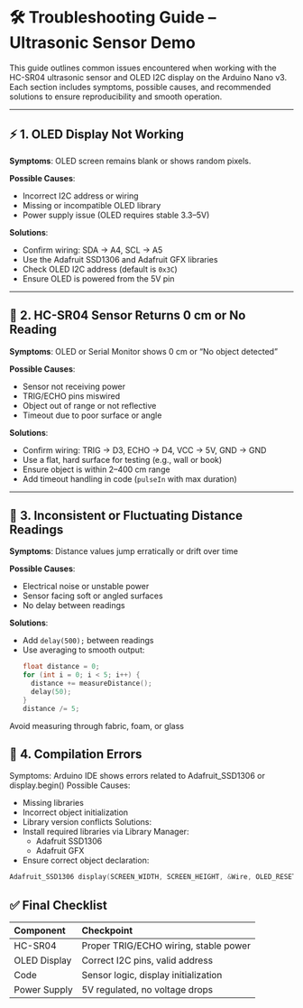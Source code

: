 # 🛠️ Troubleshooting Guide – Ultrasonic Sensor Demo

This guide outlines common issues encountered when working with the HC-SR04 ultrasonic sensor and OLED I2C display on the Arduino Nano v3. Each section includes symptoms, possible causes, and recommended solutions to ensure reproducibility and smooth operation.

---

## ⚡ 1. OLED Display Not Working

**Symptoms**: OLED screen remains blank or shows random pixels.

**Possible Causes**:
- Incorrect I2C address or wiring
- Missing or incompatible OLED library
- Power supply issue (OLED requires stable 3.3–5V)

**Solutions**:
- Confirm wiring: SDA → A4, SCL → A5
- Use the Adafruit SSD1306 and Adafruit GFX libraries
- Check OLED I2C address (default is `0x3C`)
- Ensure OLED is powered from the 5V pin

---

## 📡 2. HC-SR04 Sensor Returns 0 cm or No Reading

**Symptoms**: OLED or Serial Monitor shows 0 cm or “No object detected”

**Possible Causes**:
- Sensor not receiving power
- TRIG/ECHO pins miswired
- Object out of range or not reflective
- Timeout due to poor surface or angle

**Solutions**:
- Confirm wiring: TRIG → D3, ECHO → D4, VCC → 5V, GND → GND
- Use a flat, hard surface for testing (e.g., wall or book)
- Ensure object is within 2–400 cm range
- Add timeout handling in code (`pulseIn` with max duration)

---

## 🔄 3. Inconsistent or Fluctuating Distance Readings

**Symptoms**: Distance values jump erratically or drift over time

**Possible Causes**:
- Electrical noise or unstable power
- Sensor facing soft or angled surfaces
- No delay between readings

**Solutions**:
- Add `delay(500);` between readings
- Use averaging to smooth output:
  ```cpp
  float distance = 0;
  for (int i = 0; i < 5; i++) {
    distance += measureDistance();
    delay(50);
  }
  distance /= 5;
  ```
Avoid measuring through fabric, foam, or glass
  
## 🧼 4. Compilation Errors
  
Symptoms: Arduino IDE shows errors related to Adafruit_SSD1306 or display.begin()
Possible Causes:
- Missing libraries
- Incorrect object initialization
- Library version conflicts
Solutions:
- Install required libraries via Library Manager:
  - Adafruit SSD1306
  - Adafruit GFX
- Ensure correct object declaration:

```cpp
Adafruit_SSD1306 display(SCREEN_WIDTH, SCREEN_HEIGHT, &Wire, OLED_RESET);
```


## ✅ Final Checklist

| Component    | Checkpoint                            |
| :---         | :---                                  |
| HC-SR04      | Proper TRIG/ECHO wiring, stable power |
| OLED Display | Correct I2C pins, valid address       |
| Code         | Sensor logic, display initialization  |
| Power Supply | 5V regulated, no voltage drops        |




